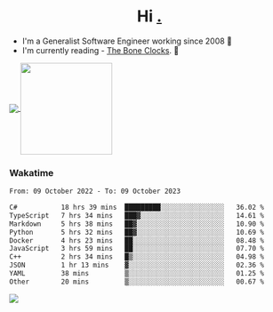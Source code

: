 <h1 align="center">Hi <a href="https://www.hackerrank.com/erasmosaraujo">.</a></h1>
 
- I'm a Generalist Software Engineer working  since 2008 🚀
- I'm currently reading - <a href="https://www.amazon.ca/Bone-Clocks-David-Mitchell/dp/0340921625">The Bone Clocks</a>. 📘
  
<p align="left">
  <a href="https://github.com/erasmosoares/github-readme-stats">
    <img
      align="center"
      src="https://github-readme-stats.vercel.app/api/top-langs/?username=erasmosoares&theme=radical&layout=compact"
    />
  </a>
  <a href="https://github.com/erasmosoares/github-readme-stats">
    <img
      align="center"
      height="165"
      src="https://github-readme-stats.vercel.app/api?username=erasmosoares&theme=radical&count_private=true&show_icons=true&custom_title=Github%20Status&hide=issues"
    />
  </a>
</p>

<!--
 ### Repo 
 
<p align="left">
 <a href="https://github.com/erasmosoares/github-readme-stats">
    <img
      align="center"
      height="165"
      src="https://github-readme-stats.vercel.app/api/pin?username=erasmosoares&repo=sample-node&title_color=fff&icon_color=f9f9f9&text_color=9f9f9f&bg_color=151515"
    />
  </a>
  <a href="https://github.com/erasmosoares/github-readme-stats">
    <img
      align="center"
      height="165"
      src="https://github-readme-stats.vercel.app/api/pin?username=erasmosoares&repo=sample-node&title_color=fff&icon_color=f9f9f9&text_color=9f9f9f&bg_color=151515"
    />
  </a>
</p>
-->

 ### Wakatime 

<!--START_SECTION:waka-->

```txt
From: 09 October 2022 - To: 09 October 2023

C#           18 hrs 39 mins  █████████░░░░░░░░░░░░░░░░   36.02 %
TypeScript   7 hrs 34 mins   ███▓░░░░░░░░░░░░░░░░░░░░░   14.61 %
Markdown     5 hrs 38 mins   ██▓░░░░░░░░░░░░░░░░░░░░░░   10.90 %
Python       5 hrs 32 mins   ██▓░░░░░░░░░░░░░░░░░░░░░░   10.69 %
Docker       4 hrs 23 mins   ██░░░░░░░░░░░░░░░░░░░░░░░   08.48 %
JavaScript   3 hrs 59 mins   ██░░░░░░░░░░░░░░░░░░░░░░░   07.70 %
C++          2 hrs 34 mins   █▒░░░░░░░░░░░░░░░░░░░░░░░   04.98 %
JSON         1 hr 13 mins    ▓░░░░░░░░░░░░░░░░░░░░░░░░   02.36 %
YAML         38 mins         ▒░░░░░░░░░░░░░░░░░░░░░░░░   01.25 %
Other        20 mins         ▒░░░░░░░░░░░░░░░░░░░░░░░░   00.67 %
```

<!--END_SECTION:waka-->

![](https://komarev.com/ghpvc/?username=erasmosoares&color=brightgreen)
